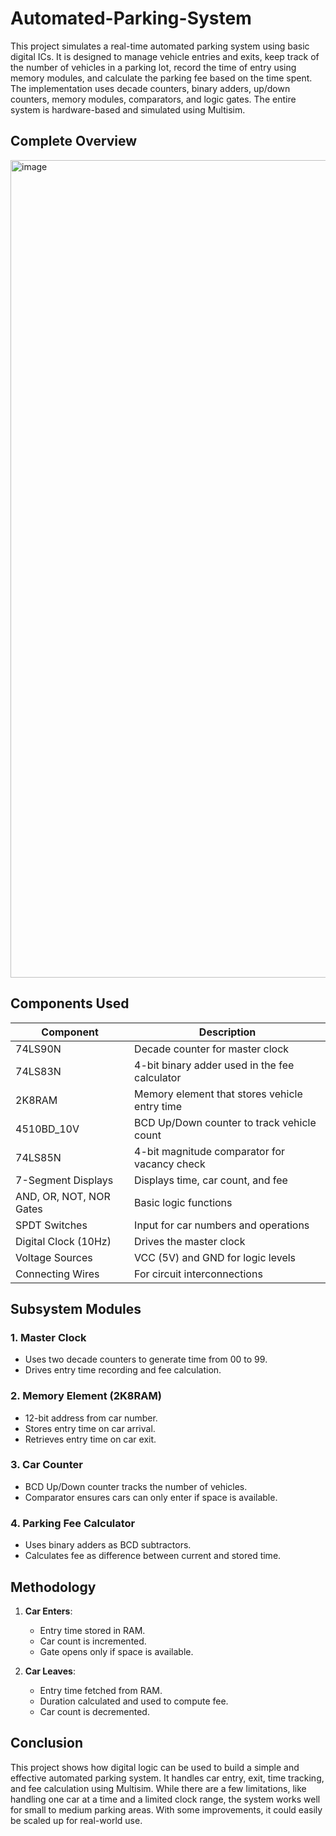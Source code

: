 # Automated-Parking-System
This project simulates a real-time automated parking system using basic digital ICs. It is designed to manage vehicle entries and exits, keep track of the number of vehicles in a parking lot, record the time of entry using memory modules, and calculate the parking fee based on the time spent. The implementation uses decade counters, binary adders, up/down counters, memory modules, comparators, and logic gates. The entire system is hardware-based and simulated using Multisim.

## Complete Overview

<img width="1590" height="1308" alt="image" src="https://github.com/user-attachments/assets/9d876910-0274-446d-b898-69030af7df45" />


## Components Used

| Component                    | Description                                      |
|------------------------------|--------------------------------------------------|
| 74LS90N                      | Decade counter for master clock                  |
| 74LS83N                      | 4-bit binary adder used in the fee calculator    |
| 2K8RAM                       | Memory element that stores vehicle entry time    |
| 4510BD_10V                   | BCD Up/Down counter to track vehicle count       |
| 74LS85N                      | 4-bit magnitude comparator for vacancy check     |
| 7-Segment Displays           | Displays time, car count, and fee                |
| AND, OR, NOT, NOR Gates      | Basic logic functions                            |
| SPDT Switches                | Input for car numbers and operations             |
| Digital Clock (10Hz)         | Drives the master clock                          |
| Voltage Sources              | VCC (5V) and GND for logic levels                |
| Connecting Wires             | For circuit interconnections                     |

## Subsystem Modules

### 1. **Master Clock**
- Uses two decade counters to generate time from 00 to 99.
- Drives entry time recording and fee calculation.

### 2. **Memory Element (2K8RAM)**
- 12-bit address from car number.
- Stores entry time on car arrival.
- Retrieves entry time on car exit.

### 3. **Car Counter**
- BCD Up/Down counter tracks the number of vehicles.
- Comparator ensures cars can only enter if space is available.

### 4. **Parking Fee Calculator**
- Uses binary adders as BCD subtractors.
- Calculates fee as difference between current and stored time.

##  Methodology

1. **Car Enters**:
   - Entry time stored in RAM.
   - Car count is incremented.
   - Gate opens only if space is available.

2. **Car Leaves**:
   - Entry time fetched from RAM.
   - Duration calculated and used to compute fee.
   - Car count is decremented.

##  Conclusion

This project shows how digital logic can be used to build a simple and effective automated parking system. It handles car entry, exit, time tracking, and fee calculation using Multisim. While there are a few limitations, like handling one car at a time and a limited clock range, the system works well for small to medium parking areas. With some improvements, it could easily be scaled up for real-world use.
